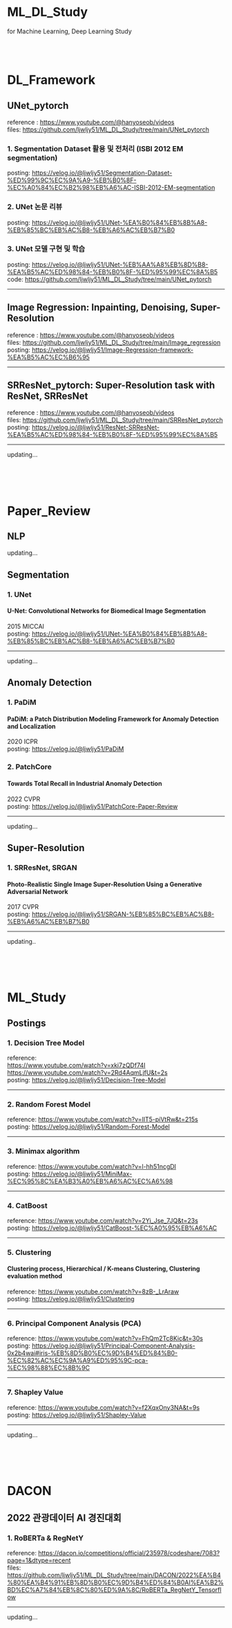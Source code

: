 # ML_DL_Study
for Machine Learning, Deep Learning Study
</br>
</br>

</br>

# DL_Framework

## UNet_pytorch
reference
: https://www.youtube.com/@hanyoseob/videos  
files: https://github.com/ljwljy51/ML_DL_Study/tree/main/UNet_pytorch

### 1. Segmentation Dataset 활용 및 전처리 (ISBI 2012 EM segmentation)
posting: https://velog.io/@ljwljy51/Segmentation-Dataset-%ED%99%9C%EC%9A%A9-%EB%B0%8F-%EC%A0%84%EC%B2%98%EB%A6%AC-ISBI-2012-EM-segmentation  

### 2. UNet 논문 리뷰
posting: https://velog.io/@ljwljy51/UNet-%EA%B0%84%EB%8B%A8-%EB%85%BC%EB%AC%B8-%EB%A6%AC%EB%B7%B0

### 3. UNet 모델 구현 및 학습
posting: https://velog.io/@ljwljy51/UNet-%EB%AA%A8%EB%8D%B8-%EA%B5%AC%ED%98%84-%EB%B0%8F-%ED%95%99%EC%8A%B5  
code: https://github.com/ljwljy51/ML_DL_Study/tree/main/UNet_pytorch

---
## Image Regression: Inpainting, Denoising, Super-Resolution

reference
: https://www.youtube.com/@hanyoseob/videos  
files: https://github.com/ljwljy51/ML_DL_Study/tree/main/Image_regression  
posting: https://velog.io/@ljwljy51/Image-Regression-framework-%EA%B5%AC%EC%B6%95

---

## SRResNet_pytorch: Super-Resolution task with ResNet, SRResNet

reference
: https://www.youtube.com/@hanyoseob/videos  
files: https://github.com/ljwljy51/ML_DL_Study/tree/main/SRResNet_pytorch  
posting: https://velog.io/@ljwljy51/ResNet-SRResNet-%EA%B5%AC%ED%98%84-%EB%B0%8F-%ED%95%99%EC%8A%B5

---
updating...


</br>
</br>
</br>

# Paper_Review
## NLP
updating...

## Segmentation
### 1. UNet
#### U-Net: Convolutional Networks for Biomedical Image Segmentation
2015 MICCAI  
posting: https://velog.io/@ljwljy51/UNet-%EA%B0%84%EB%8B%A8-%EB%85%BC%EB%AC%B8-%EB%A6%AC%EB%B7%B0

---

updating...

## Anomaly Detection
### 1. PaDiM
#### PaDiM: a Patch Distribution Modeling Framework for Anomaly Detection and Localization
2020 ICPR  
posting: https://velog.io/@ljwljy51/PaDiM  


### 2. PatchCore
#### Towards Total Recall in Industrial Anomaly Detection
2022 CVPR  
posting: https://velog.io/@ljwljy51/PatchCore-Paper-Review  


---

updating...

## Super-Resolution
### 1. SRResNet, SRGAN
#### Photo-Realistic Single Image Super-Resolution Using a Generative Adversarial Network
2017 CVPR  
posting: https://velog.io/@ljwljy51/SRGAN-%EB%85%BC%EB%AC%B8-%EB%A6%AC%EB%B7%B0  

---

updating..


</br>
</br>
</br>

# ML_Study

## Postings
### 1. Decision Tree Model
reference:  
https://www.youtube.com/watch?v=xki7zQDf74I  
https://www.youtube.com/watch?v=2Rd4AqmLjfU&t=2s  
posting:
https://velog.io/@ljwljy51/Decision-Tree-Model


---
### 2. Random Forest Model

reference: https://www.youtube.com/watch?v=lIT5-piVtRw&t=215s  
posting: https://velog.io/@ljwljy51/Random-Forest-Model

---
### 3. Minimax algorithm

reference: https://www.youtube.com/watch?v=l-hh51ncgDI  
posting: https://velog.io/@ljwljy51/MiniMax-%EC%95%8C%EA%B3%A0%EB%A6%AC%EC%A6%98

---

### 4. CatBoost

reference: https://www.youtube.com/watch?v=2Yi_Jse_7JQ&t=23s  
posting: https://velog.io/@ljwljy51/CatBoost-%EC%A0%95%EB%A6%AC

---

### 5. Clustering
#### Clustering process, Hierarchical / K-means Clustering, Clustering evaluation method

reference: https://www.youtube.com/watch?v=8zB-_LrAraw  
posting: https://velog.io/@ljwljy51/Clustering


---

### 6. Principal Component Analysis (PCA)

reference: https://www.youtube.com/watch?v=FhQm2Tc8Kic&t=30s  
posting: https://velog.io/@ljwljy51/Principal-Component-Analysis-0x2b4wai#iris-%EB%8D%B0%EC%9D%B4%ED%84%B0-%EC%82%AC%EC%9A%A9%ED%95%9C-pca-%EC%98%88%EC%8B%9C

---

### 7. Shapley Value

reference: https://www.youtube.com/watch?v=f2XqxOny3NA&t=9s  
posting: https://velog.io/@ljwljy51/Shapley-Value

---

updating...

</br>
</br>
</br>

# DACON

## 2022 관광데이터 AI 경진대회
### 1. RoBERTa & RegNetY
reference: https://dacon.io/competitions/official/235978/codeshare/7083?page=1&dtype=recent  
files: https://github.com/ljwljy51/ML_DL_Study/tree/main/DACON/2022%EA%B4%80%EA%B4%91%EB%8D%B0%EC%9D%B4%ED%84%B0AI%EA%B2%BD%EC%A7%84%EB%8C%80%ED%9A%8C/RoBERTa_RegNetY_Tensorflow

---


updating...

